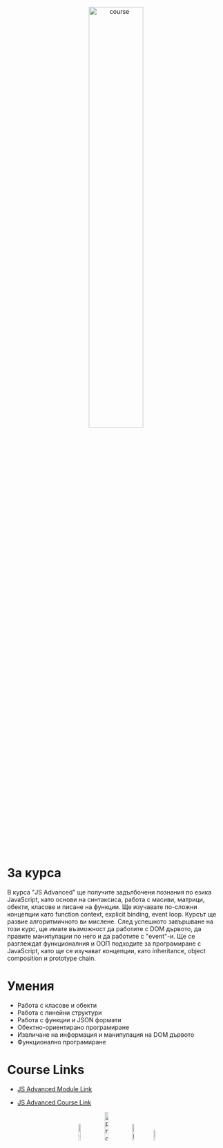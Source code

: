 <p align="center">
<a href="https://softuni.bg/">
  <img width="50%" src="https://softuni.bg/Files/InternalCourses/new-pics/%D0%98%D0%BD%D1%81%D1%82%D0%B0%D0%BD%D1%86%D0%B8%D0%B8-%D1%81%D0%BD%D0%B8%D0%BC%D0%BA%D0%B8/JS%20Advanced%20(1).png" alt="course">
  </a>
</p>

# За курса

В курса "JS Advanced" ще получите задълбочени познания по езика JavaScript, като основи на синтаксиса, работа с масиви, матрици, обекти, класове и писане на функции. Ще изучавате по-сложни концепции като function context, explicit binding, event loop. Курсът ще развие алгоритмичното ви мислене. След успешното завършване на този курс, ще имате възможност да работите с DOM дървото, да правите манипулации по него и да работите с "event"-и. Ще се разглеждат функционалния и ООП подходите за програмиране с JavaScript, като ще се изучават концепции, като inheritance, object composition и prototype chain.

# Умения

- Работа с класове и обекти
- Работа с линейни структури
- Работа с функции и JSON формати
- Обектно-ориентирано програмиране
- Извличане на информация и манипулация на DOM дървото
- Функционално програмиране

# Course Links

- [JS Advanced Module Link](https://softuni.bg/modules/76/js-advanced/1265)

- [JS Advanced Course Link](https://softuni.bg/trainings/3217/js-advanced-january-2021)

<p align="center">
  <img src="https://img.shields.io/badge/Storm-Weaver-blue" alt="storm" width="10%">
  <img src="https://img.shields.io/badge/Open%20Source-Project-red" alt="project" width="13%">
  <img src="https://img.shields.io/badge/Finished-Repo-green" alt="progress" width="10%">
  <img src="https://img.shields.io/badge/License-MT-blueviolet" alt="license" width="8%">
</p>

